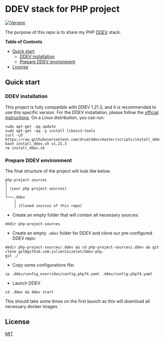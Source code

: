 # DDEV stack for PHP project

[![Version](https://img.shields.io/github/v/release/julienloizelet/ddev-php?include_prereleases)](https://github.com/julienloizelet/ddev-php/releases)

The purpose of this repo is to share my PHP [DDEV](https://ddev.readthedocs.io/en/stable/) stack.


<!-- START doctoc generated TOC please keep comment here to allow auto update -->
<!-- DON'T EDIT THIS SECTION, INSTEAD RE-RUN doctoc TO UPDATE -->
**Table of Contents**

- [Quick start](#quick-start)
  - [DDEV installation](#ddev-installation)
  - [Prepare DDEV environment](#prepare-ddev-environment)
- [License](#license)

<!-- END doctoc generated TOC please keep comment here to allow auto update -->

## Quick start

### DDEV installation


This project is fully compatible with DDEV 1.21.3, and it is recommended to use this specific version.
For the DDEV installation, please follow the [official instructions](https://ddev.readthedocs.io/en/stable/#installation). 
On a Linux distribution, you can run: 
```
sudo apt-get -qq update
sudo apt-get -qq -y install libnss3-tools
curl -LO https://raw.githubusercontent.com/drud/ddev/master/scripts/install_ddev.sh
bash install_ddev.sh v1.21.3
rm install_ddev.sh
```

### Prepare DDEV environment

The final structure of the project will look like below.

```
php-project-sources
│   
│ (your php project sources)    
│
└───.ddev
    │   
    │ (Cloned sources of this repo)
```

- Create an empty folder that will contain all necessary sources:
```
mkdir php-project-sources
```
- Create an empty `.ddev` folder for DDEV and clone our pre-configured DDEV repo:

```
mkdir php-project-sources/.ddev && cd php-project-sources/.ddev && git clone git@github.com:julienloizelet/ddev-php.
git ./
```
- Copy some configurations file:

```
cp .ddev/config_overrides/config.php74.yaml .ddev/config.php74.yaml
```
- Launch DDEV

```
cd .ddev && ddev start
```
This should take some times on the first launch as this will download all necessary docker images.
`

## License

[MIT](LICENSE)
